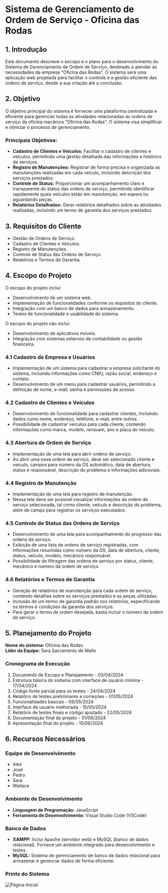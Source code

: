 # Sistema de Gerenciamento de Ordem de Serviço - Oficina das Rodas

## 1. Introdução

Este documento descreve o escopo e o plano para o desenvolvimento do Sistema de Gerenciamento de Ordem de Serviço, destinado a atender às necessidades da empresa "Oficina das Rodas". O sistema será uma aplicação web projetada para facilitar o controle e a gestão eficiente das ordens de serviço, desde a sua criação até a conclusão.

## 2. Objetivo

O objetivo principal do sistema é fornecer uma plataforma centralizada e eficiente para gerenciar todas as atividades relacionadas às ordens de serviço da oficina mecânica "Oficina das Rodas". O sistema visa simplificar e otimizar o processo de gerenciamento.

### Principais Objetivos:

- **Cadastro de Clientes e Veículos:** Facilitar o cadastro de clientes e veículos, permitindo uma gestão detalhada das informações e histórico de serviços.
- **Registro de Manutenções:** Registrar de forma precisa e organizada as manutenções realizadas em cada veículo, incluindo descrição dos serviços prestados.
- **Controle de Status:** Proporcionar um acompanhamento claro e transparente do status das ordens de serviço, permitindo identificar rapidamente quais veículos estão em manutenção, em espera ou aguardando peças.
- **Relatórios Detalhados:** Gerar relatórios detalhados sobre as atividades realizadas, incluindo um termo de garantia dos serviços prestados.

## 3. Requisitos do Cliente

- Gestão de Ordens de Serviço.
- Cadastro de Clientes e Veículos.
- Registro de Manutenções.
- Controle de Status das Ordens de Serviço.
- Relatórios e Termos de Garantia.

## 4. Escopo do Projeto

O escopo do projeto inclui:

- Desenvolvimento de um sistema web.
- Implementação de funcionalidades conforme os requisitos do cliente.
- Integração com um banco de dados para armazenamento.
- Testes de funcionalidade e usabilidade do sistema.

O escopo do projeto não inclui:

- Desenvolvimento de aplicativos móveis.
- Integração com sistemas externos de contabilidade ou gestão financeira.

### 4.1 Cadastro de Empresa e Usuários

- Implementação de um sistema para cadastrar a empresa solicitante do sistema, incluindo informações como CNPJ, razão social, endereço e contato.
- Desenvolvimento de um menu para cadastrar usuários, permitindo a definição de nome, e-mail, senha e permissões de acesso.

### 4.2 Cadastro de Clientes e Veículos

- Desenvolvimento de funcionalidade para cadastrar clientes, incluindo dados como nome, endereço, telefone, e-mail, entre outros.
- Possibilidade de cadastrar veículos para cada cliente, contendo informações como marca, modelo, renavam, ano e placa do veículo.

### 4.3 Abertura de Ordem de Serviço

- Implementação de uma tela para abrir ordens de serviço.
- Ao abrir uma nova ordem de serviço, deve ser selecionado cliente e veículo, campos para número da OS automático, data de abertura, status e responsável, descrição do problema e informações adicionais.

### 4.4 Registro de Manutenção

- Implementação de uma tela para registro de manutenção.
- Nessa tela deve ser possível visualizar informações da ordem de serviço selecionada, tal como cliente, veículo e descrição do problema, além de campo para registrar os serviços executados.

### 4.5 Controle de Status das Ordens de Serviço

- Desenvolvimento de uma tela para acompanhamento do progresso das ordens de serviço.
- Exibição de uma lista de ordens de serviço registradas, com informações resumidas como número da OS, data de abertura, cliente, status, veículo, modelo, mecânico responsável.
- Possibilidade de filtragem das ordens de serviço por status, cliente, mecânico e número da ordem de serviço.

### 4.6 Relatórios e Termos de Garantia

- Geração de relatórios de manutenção para cada ordem de serviço, contendo detalhes sobre os serviços prestados e as peças utilizadas.
- Inclusão de um termo de garantia padrão nos relatórios, especificando os termos e condições da garantia dos serviços.
- Para gerar o termo da ordem desejada, basta incluir o número da ordem de serviço.

## 5. Planejamento do Projeto

**Nome do sistema:** Oficina das Rodas  
**Líder da Equipe:** Sara Sacramento de Mello  

### Cronograma de Execução

1. Documento de Escopo e Planejamento - 03/04/2024
2. Estrutura básica do sistema com interface de usuário mínima - 17/04/2024
3. Código fonte parcial para os testes - 24/04/2024
4. Relatório de testes preliminares e correções - 01/05/2024
5. Funcionalidades básicas - 08/05/2024
6. Interface de usuário melhorada - 15/05/2024
7. Relatório de testes finais e código ajustado - 22/05/2024
8. Documentação final do projeto - 01/06/2024
9. Apresentação final do projeto - 15/06/2024

## 6. Recursos Necessários

### Equipe de Desenvolvimento

- Alex
- José
- Pedro
- Sara
- Wallace

### Ambiente de Desenvolvimento

- **Linguagem de Programação:** JavaScript
- **Ferramenta de Desenvolvimento:** Visual Studio Code (VSCode)

### Banco de Dados

- **XAMPP:** Inclui Apache (servidor web) e MySQL (banco de dados relacional). Fornece um ambiente integrado para desenvolvimento e testes.
- **MySQL:** Sistema de gerenciamento de banco de dados relacional para armazenar e gerenciar dados de forma eficiente.

### Prints do Sistema

![Página Inicial]([https://www.exemplo.com/imagem.png](https://raw.githubusercontent.com/AlexCamposDosSantos/Oficina-das-Rodas/main/Prints/print1.jpeg))

